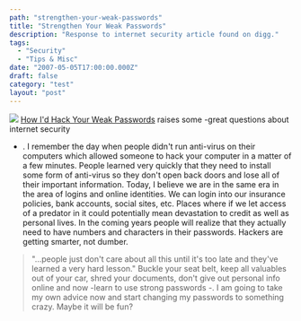 ```yaml
---
path: "strengthen-your-weak-passwords"
title: "Strengthen Your Weak Passwords"
description: "Response to internet security article found on digg."
tags: 
  - "Security"
  - "Tips & Misc"
date: "2007-05-05T17:00:00.000Z"
draft: false
category: "test"
layout: "post"
---
```


![](http://marcgrabanski.com/img/internet-security.gif)
[How I'd Hack Your Weak Passwords](http://onemansblog.com/2007/03/26/how-id-hack-your-weak-passwords/) raises some 
-great questions about internet security
- . I remember the day when people didn't run anti-virus on their computers which allowed someone to hack your computer in a matter of a few minutes. People learned very quickly that they need to install some form of anti-virus so they don't open back doors and lose all of their important information. Today, I believe we are in the same era in the area of logins and online identities. We can login into our insurance policies, bank accounts, social sites, etc. Places where if we let access of a predator in it could potentially mean devastation to credit as well as personal lives. In the coming years people will realize that they actually need to have numbers and characters in their passwords. Hackers are getting smarter, not dumber.
> "...people just don't care about all this until it's too late and they've learned a very hard lesson."
Buckle your seat belt, keep all valuables out of your car, shred your documents, don't give out personal info online and now 
-learn to use strong passwords
-. I am going to take my own advice now and start changing my passwords to something crazy. Maybe it will be fun?